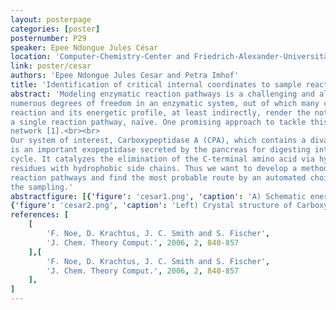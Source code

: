 ```yaml
---
layout: posterpage
categories: [poster]
posternumber: P29
speaker: Epee Ndongue Jules César
location: 'Computer-Chemistry-Center and Friedrich-Alexander-Universität Erlangen-Nürnberg'
link: poster/cesar
authors: 'Epee Ndongue Jules Cesar and Petra Imhof'
title: 'Identification of critical internal coordinates to sample reaction paths of enzymatic reactions'
abstract: 'Modeling enzymatic reaction pathways is a challenging and also computationally demanding task. The
numerous degrees of freedom in an enzymatic system, out of which many can be relevant for the
reaction and its energetic profile, at least indirectly, render the notion of “the reaction mechanism”, read
a single reaction pathway, naïve. One promising approach to tackle this issue is by using the transition
network [1].<br><br>
Our system of interest, Carboxypeptidase A (CPA), which contains a divalent zinc ion in its active site,
is an important exopeptidase secreted by the pancreas for digesting intake proteins in the metabolism
cycle. It catalyzes the elimination of the C-terminal amino acid via hydrolysis, with a preference for
residues with hydrophobic side chains. Thus we want to develop a method to automatically sample the
reaction pathways and find the most probable route by an automated choice of degrees of freedom for
the sampling.'
abstractfigure: [{'figure': 'cesar1.png', 'caption': 'A) Schematic energy landscape with valleys (blue) with low and mountains (yellow/orange) with high energy, respectively. Yellow points mark end states and green dots are intermediate states. White connections with transition barriers indicate a variety of possible pathways. Figure is taken from ref 2. B) Example of a transition network with nodes (reactant, products and intermediates), weighted edges(paths joining 2 intermediates with the corresponding transition energy).'},
{'figure': 'cesar2.png', 'caption': 'Left) Crystal structure of Carboxypeptidase A. Right) The corresponding active site.'}]
references: [
    [
        'F. Noe, D. Krachtus, J. C. Smith and S. Fischer',
        'J. Chem. Theory Comput.', 2006, 2, 840-857
    ],[
        'F. Noe, D. Krachtus, J. C. Smith and S. Fischer',
        'J. Chem. Theory Comput.', 2006, 2, 840-857
    ],
]
---
```

